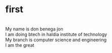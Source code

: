# first
<br>
My name is don benega jon 
<br> 
I am doing btech in haldia institute of technology 
<br>
My branch is computer science and engineering
<br> I am the great
